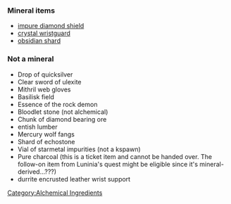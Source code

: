 ### Mineral items

-   [impure diamond shield](Impure_Diamond_Shield.md "wikilink")
-   [crystal wristguard](Crystal_Wristguard.md "wikilink")
-   [obsidian shard](Obsidian_Shard.md "wikilink")

### Not a mineral

-   Drop of quicksilver
-   Clear sword of ulexite
-   Mithril web gloves
-   Basilisk field
-   Essence of the rock demon
-   Bloodlet stone (not alchemical)
-   Chunk of diamond bearing ore
-   entish lumber
-   Mercury wolf fangs
-   Shard of echostone
-   Vial of starmetal impurities (not a kspawn)
-   Pure charcoal (this is a ticket item and cannot be handed over. The
    follow-on item from Luninia's quest might be eligible since it's
    mineral-derived...???)
-   durrite encrusted leather wrist support

[Category:Alchemical
Ingredients](Category:Alchemical_Ingredients "wikilink")
